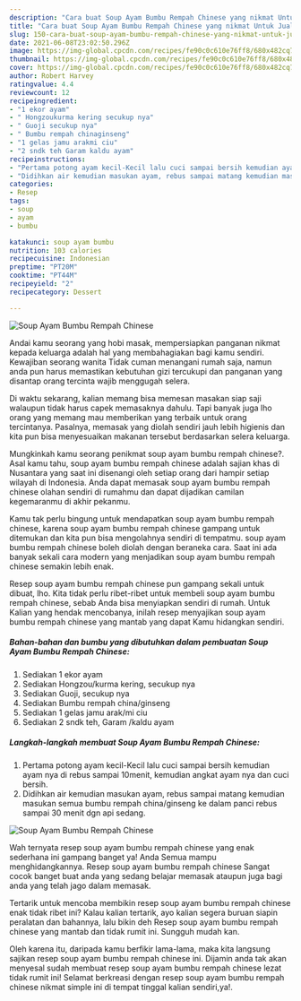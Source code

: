 ```yaml
---
description: "Cara buat Soup Ayam Bumbu Rempah Chinese yang nikmat Untuk Jualan"
title: "Cara buat Soup Ayam Bumbu Rempah Chinese yang nikmat Untuk Jualan"
slug: 150-cara-buat-soup-ayam-bumbu-rempah-chinese-yang-nikmat-untuk-jualan
date: 2021-06-08T23:02:50.296Z
image: https://img-global.cpcdn.com/recipes/fe90c0c610e76ff8/680x482cq70/soup-ayam-bumbu-rempah-chinese-foto-resep-utama.jpg
thumbnail: https://img-global.cpcdn.com/recipes/fe90c0c610e76ff8/680x482cq70/soup-ayam-bumbu-rempah-chinese-foto-resep-utama.jpg
cover: https://img-global.cpcdn.com/recipes/fe90c0c610e76ff8/680x482cq70/soup-ayam-bumbu-rempah-chinese-foto-resep-utama.jpg
author: Robert Harvey
ratingvalue: 4.4
reviewcount: 12
recipeingredient:
- "1 ekor ayam"
- " Hongzoukurma kering secukup nya"
- " Guoji secukup nya"
- " Bumbu rempah chinaginseng"
- "1 gelas jamu arakmi ciu"
- "2 sndk teh Garam kaldu ayam"
recipeinstructions:
- "Pertama potong ayam kecil-Kecil lalu cuci sampai bersih kemudian ayam nya di rebus sampai 10menit, kemudian angkat ayam nya dan cuci bersih."
- "Didihkan air kemudian masukan ayam, rebus sampai matang kemudian masukan semua bumbu rempah china/ginseng ke dalam panci rebus sampai 30 menit dgn api sedang."
categories:
- Resep
tags:
- soup
- ayam
- bumbu

katakunci: soup ayam bumbu 
nutrition: 103 calories
recipecuisine: Indonesian
preptime: "PT20M"
cooktime: "PT44M"
recipeyield: "2"
recipecategory: Dessert

---
```



![Soup Ayam Bumbu Rempah Chinese](https://img-global.cpcdn.com/recipes/fe90c0c610e76ff8/680x482cq70/soup-ayam-bumbu-rempah-chinese-foto-resep-utama.jpg)

Andai kamu seorang yang hobi masak, mempersiapkan panganan nikmat kepada keluarga adalah hal yang membahagiakan bagi kamu sendiri. Kewajiban seorang  wanita Tidak cuman menangani rumah saja, namun anda pun harus memastikan kebutuhan gizi tercukupi dan panganan yang disantap orang tercinta wajib menggugah selera.

Di waktu  sekarang, kalian memang bisa memesan masakan siap saji walaupun tidak harus capek memasaknya dahulu. Tapi banyak juga lho orang yang memang mau memberikan yang terbaik untuk orang tercintanya. Pasalnya, memasak yang diolah sendiri jauh lebih higienis dan kita pun bisa menyesuaikan makanan tersebut berdasarkan selera keluarga. 



Mungkinkah kamu seorang penikmat soup ayam bumbu rempah chinese?. Asal kamu tahu, soup ayam bumbu rempah chinese adalah sajian khas di Nusantara yang saat ini disenangi oleh setiap orang dari hampir setiap wilayah di Indonesia. Anda dapat memasak soup ayam bumbu rempah chinese olahan sendiri di rumahmu dan dapat dijadikan camilan kegemaranmu di akhir pekanmu.

Kamu tak perlu bingung untuk mendapatkan soup ayam bumbu rempah chinese, karena soup ayam bumbu rempah chinese gampang untuk ditemukan dan kita pun bisa mengolahnya sendiri di tempatmu. soup ayam bumbu rempah chinese boleh diolah dengan beraneka cara. Saat ini ada banyak sekali cara modern yang menjadikan soup ayam bumbu rempah chinese semakin lebih enak.

Resep soup ayam bumbu rempah chinese pun gampang sekali untuk dibuat, lho. Kita tidak perlu ribet-ribet untuk membeli soup ayam bumbu rempah chinese, sebab Anda bisa menyiapkan sendiri di rumah. Untuk Kalian yang hendak mencobanya, inilah resep menyajikan soup ayam bumbu rempah chinese yang mantab yang dapat Kamu hidangkan sendiri.

<!--inarticleads1-->

##### Bahan-bahan dan bumbu yang dibutuhkan dalam pembuatan Soup Ayam Bumbu Rempah Chinese:

1. Sediakan 1 ekor ayam
1. Sediakan  Hongzou/kurma kering, secukup nya
1. Sediakan  Guoji, secukup nya
1. Sediakan  Bumbu rempah china/ginseng
1. Sediakan 1 gelas jamu arak/mi ciu
1. Sediakan 2 sndk teh, Garam /kaldu ayam




<!--inarticleads2-->

##### Langkah-langkah membuat Soup Ayam Bumbu Rempah Chinese:

1. Pertama potong ayam kecil-Kecil lalu cuci sampai bersih kemudian ayam nya di rebus sampai 10menit, kemudian angkat ayam nya dan cuci bersih.
1. Didihkan air kemudian masukan ayam, rebus sampai matang kemudian masukan semua bumbu rempah china/ginseng ke dalam panci rebus sampai 30 menit dgn api sedang.
<img src="https://img-global.cpcdn.com/steps/076a18f503b6545c/160x128cq70/soup-ayam-bumbu-rempah-chinese-langkah-memasak-2-foto.jpg" alt="Soup Ayam Bumbu Rempah Chinese">



Wah ternyata resep soup ayam bumbu rempah chinese yang enak sederhana ini gampang banget ya! Anda Semua mampu menghidangkannya. Resep soup ayam bumbu rempah chinese Sangat cocok banget buat anda yang sedang belajar memasak ataupun juga bagi anda yang telah jago dalam memasak.

Tertarik untuk mencoba membikin resep soup ayam bumbu rempah chinese enak tidak ribet ini? Kalau kalian tertarik, ayo kalian segera buruan siapin peralatan dan bahannya, lalu bikin deh Resep soup ayam bumbu rempah chinese yang mantab dan tidak rumit ini. Sungguh mudah kan. 

Oleh karena itu, daripada kamu berfikir lama-lama, maka kita langsung sajikan resep soup ayam bumbu rempah chinese ini. Dijamin anda tak akan menyesal sudah membuat resep soup ayam bumbu rempah chinese lezat tidak rumit ini! Selamat berkreasi dengan resep soup ayam bumbu rempah chinese nikmat simple ini di tempat tinggal kalian sendiri,ya!.

